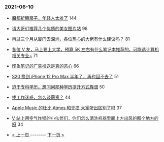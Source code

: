 ### 2021-06-10 
- [魔都折腾房子，年轻人太难了](https://www.v2ex.com/t/782526) 144
- [请大哥们推荐几个优质的美女图片站](https://www.v2ex.com/t/782521) 98
- [再过三个月从厦门去深圳，各位热心的大佬有什么建议吗？](https://www.v2ex.com/t/782548) 81
- [各位 V 友，马上要上大学，预算 5K 左右有什么笔记本推荐的，可能选计算机相关专业~](https://www.v2ex.com/t/782549) 71
- [印象笔记的广告推送是真的恶心](https://www.v2ex.com/t/782566) 66
- [S20 换到 iPhone 12 Pro Max 半年了，再也回不去了](https://www.v2ex.com/t/782585) 51
- [迫于专科学历，想问问那种学历提升方式靠谱](https://www.v2ex.com/t/782568) 50
- [找工作迷惑，怎么谈薪资？](https://www.v2ex.com/t/782592) 44
- [Apple Music 的杜比 Atmos 和无损 大家听出区别了吗](https://www.v2ex.com/t/782591) 37
- [V 站上用空气炸锅的小伙伴们，你们怎么清洗机器里面上方出风的那个地方的呀](https://www.v2ex.com/t/782597) 34 

- [ < 上一页 ](https://github.com/able8/v2ex-hot-record/blob/master/2021-06-09.md) -------- [ 下一页 > ](https://github.com/able8/v2ex-hot-record/blob/master/2021-06-11.md)